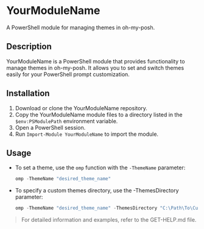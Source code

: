 # YourModuleName

A PowerShell module for managing themes in oh-my-posh.

## Description

YourModuleName is a PowerShell module that provides functionality to manage themes in oh-my-posh. It allows you to set and switch themes easily for your PowerShell prompt customization.

## Installation

1. Download or clone the YourModuleName repository.
2. Copy the YourModuleName module files to a directory listed in the `$env:PSModulePath` environment variable.
3. Open a PowerShell session.
4. Run `Import-Module YourModuleName` to import the module.

## Usage

- To set a theme, use the `omp` function with the `-ThemeName` parameter:
  ```powershell
  omp -ThemeName "desired_theme_name"

- To specify a custom themes directory, use the -ThemesDirectory parameter:
    ```powershell
    omp -ThemeName "desired_theme_name" -ThemesDirectory "C:\Path\To\Custom\Themes"

> For detailed information and examples, refer to the GET-HELP.md file.
